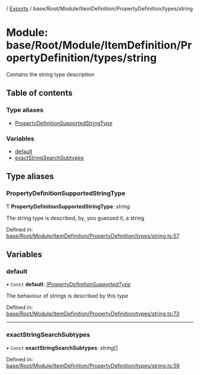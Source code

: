 [](../README.md) / [Exports](../modules.md) / base/Root/Module/ItemDefinition/PropertyDefinition/types/string

# Module: base/Root/Module/ItemDefinition/PropertyDefinition/types/string

Contains the string type description

## Table of contents

### Type aliases

- [PropertyDefinitionSupportedStringType](base_root_module_itemdefinition_propertydefinition_types_string.md#propertydefinitionsupportedstringtype)

### Variables

- [default](base_root_module_itemdefinition_propertydefinition_types_string.md#default)
- [exactStringSearchSubtypes](base_root_module_itemdefinition_propertydefinition_types_string.md#exactstringsearchsubtypes)

## Type aliases

### PropertyDefinitionSupportedStringType

Ƭ **PropertyDefinitionSupportedStringType**: *string*

The string type is described, by, you guessed it, a string

Defined in: [base/Root/Module/ItemDefinition/PropertyDefinition/types/string.ts:57](https://github.com/onzag/itemize/blob/55e63f2c/base/Root/Module/ItemDefinition/PropertyDefinition/types/string.ts#L57)

## Variables

### default

• `Const` **default**: [*IPropertyDefinitionSupportedType*](../interfaces/base_root_module_itemdefinition_propertydefinition_types.ipropertydefinitionsupportedtype.md)

The behaviour of strings is described by this type

Defined in: [base/Root/Module/ItemDefinition/PropertyDefinition/types/string.ts:73](https://github.com/onzag/itemize/blob/55e63f2c/base/Root/Module/ItemDefinition/PropertyDefinition/types/string.ts#L73)

___

### exactStringSearchSubtypes

• `Const` **exactStringSearchSubtypes**: *string*[]

Defined in: [base/Root/Module/ItemDefinition/PropertyDefinition/types/string.ts:59](https://github.com/onzag/itemize/blob/55e63f2c/base/Root/Module/ItemDefinition/PropertyDefinition/types/string.ts#L59)
